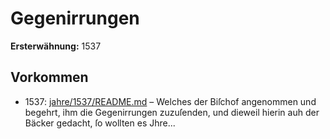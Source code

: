# Gegenirrungen

**Ersterwähnung:** 1537

## Vorkommen
- 1537: [jahre/1537/README.md](../jahre/1537/README.md) – Welches der Biſchof angenommen und begehrt, ihm die
Gegenirrungen zuzuſenden, und dieweil hierin auh der
Bäcker gedacht, ſo wollten es Jhre...
